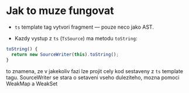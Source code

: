 # Jak to muze fungovat

- `ts` template tag vytvori fragment — pouze neco jako AST.

- Kazdy vystup z `ts` (`TsSource`) ma metodu `toString`:
```ts
toString() {
  return new SourceWriter(this).toString();
}
```

to znamena, ze v jakekoliv fazi lze projit cely kod sestaveny
z `ts` template tagu. SourceWriter se stara o setaveni vseho duleziteho,
mozna pomoci WeakMap a WeakSet
